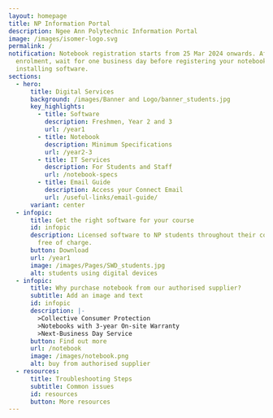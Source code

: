 ```yaml
---
layout: homepage
title: NP Information Portal
description: Ngee Ann Polytechnic Information Portal
image: /images/isomer-logo.svg
permalink: /
notification: Notebook registration starts from 25 Mar 2024 onwards. After
  enrolment, wait for one business day before registering your notebook and
  installing software.
sections:
  - hero:
      title: Digital Services
      background: /images/Banner and Logo/banner_students.jpg
      key_highlights:
        - title: Software
          description: Freshmen, Year 2 and 3
          url: /year1
        - title: Notebook
          description: Minimum Specifications
          url: /year2-3
        - title: IT Services
          description: For Students and Staff
          url: /notebook-specs
        - title: Email Guide
          description: Access your Connect Email
          url: /useful-links/email-guide/
      variant: center
  - infopic:
      title: Get the right software for your course
      id: infopic
      description: Licensed software to NP students throughout their course of study,
        free of charge.
      button: Download
      url: /year1
      image: /images/Pages/SWD_students.jpg
      alt: students using digital devices
  - infopic:
      title: Why purchase notebook from our authorised supplier?
      subtitle: Add an image and text
      id: infopic
      description: |-
        >Collective Consumer Protection
        >Notebooks with 3-year On-site Warranty
        >Next-Business Day Service
      button: Find out more
      url: /notebook
      image: /images/notebook.png
      alt: buy from authorised supplier
  - resources:
      title: Troubleshooting Steps
      subtitle: Common issues
      id: resources
      button: More resources
---
```

